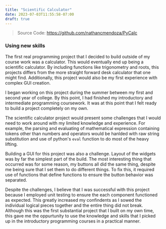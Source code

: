 ```yaml
---
title: "Scientific Calculator"
date: 2023-07-03T11:55:58-07:00
draft: true
---
```


> Source Code: https://github.com/nathancmendoza/PyCalc

### Using new skills

The first real programming project that I decided to build outside of my course work was a calculator. This would eventually end up being a scientific calculator. By including functions like trigonometry and roots, this projects differs from the more straight forward desk calculator that one might find. Additionally, this project would also be my first experience with complex GUI creation.

I began working on this project during the summer between my first and second year of college. By this point, I had finished my introductory and intermediate programming coursework. It was at this point that I felt ready to build a project completely on my own.

The scientific calculator project would present some challenges that I would need to work around with my limited knowledge and experience. For example, the parsing and evaluating of mathematical expression containing tokens other than numbers and operators would be hanlded with raw string substitution and use of python's `eval` function to do most of the heavy lifting.

Building a GUI for this project was also a challenge. Layout of the widgets was by far the simplest part of the build. The most interesting thing that occurred was for some reason, my buttons all did the same thing, despite me being sure that I set them to do different things. To fix this, it required use of functions that define functions to ensure the button behavior was separated.

Despite the challenges, I believe that I was successful with this project because I employed unit testing to ensure the each component functioned as expected. This greatly increased my confindents as I sowed the individual logical pieces together and the entire thing did not break. Although this was the first substantial project that I built on my own time, this gave me the oppurtunity to use the knowledge and skills that I picked up in the introductory programming courses in a practical manner.
